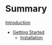 # Summary

[Introduction](index.md)

* [Getting Started](getting-started/index.md)
    * [Installation](getting-started/installation.md)
